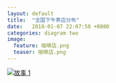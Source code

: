 ```yaml
---  
layout: default  
title:  "全国下午茶店分布"  
date:   2018-01-07 22:07:50 +0800  
categories: diagram two
image:
  feature: 咖啡店.png
  teaser: 咖啡店.png
---  
```


<div class='tableauPlaceholder' id='viz1515317333676' style='position: relative'>
        <noscript><a href='#'><img alt='故事 1 '
        src='https:&#47;&#47;public.tableau.com&#47;static&#47;images&#47;HS&#47;HS7C678PY&#47;1_rss.png' style='border: none' /></a>
        </noscript>
        <object class='tableauViz'  style='display:none;'><param name='host_url' value='https%3A%2F%2Fpublic.tableau.com%2F' /> <param name='embed_code_version' value='3' /> <param name='path' value='shared&#47;HS7C678PY' /> <param name='toolbar' value='yes' /><param name='static_image' 
value='https:&#47;&#47;public.tableau.com&#47;static&#47;images&#47;HS&#47;HS7C678PY&#47;1.png' /> <param name='animate_transition' value='yes' /><param name='display_static_image' value='yes' /><param name='display_spinner' value='yes' /><param name='display_overlay' value='yes' /><param name='display_count' value='yes' />
        </object>
</div>                
<script type='text/javascript'>                    var divElement = document.getElementById('viz1515317333676');                    var vizElement = divElement.getElementsByTagName('object')[0];                    vizElement.style.width='1016px';vizElement.style.height='991px';                    var scriptElement = document.createElement('script');                    scriptElement.src = 'https://public.tableau.com/javascripts/api/viz_v1.js';                    vizElement.parentNode.insertBefore(scriptElement, vizElement);                
</script>
